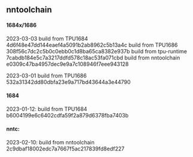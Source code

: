 ## nntoolchain

#### 1684x/1686



2023-03-03
build from TPU1684     4d6f48e47dd144eaef4a5091b2ab8962c5b13a4c
build from TPU1686     308f56c7dc2c5b0c0ebb0c1d8ba65ca8382e937b
build from tpu-runtime 7cabdb184e5c7a3217ddfd578c18ac53fa071cbd
build from nntoolchain e0309c47ba4957dec9e9a7c108946f7eee943128

2023-03-01
build from TPU1686     532a31342dd80dbfa23e9a717bd43644a3e44790

#### 1684
2023-01-12:
build from TPU1684     b6004199e6c6402cdfa59f2a879d6378fba7403b

#### nntc:
2023-02-10:
build from nntoolchain 2c9dbaf18002edc7a7667f5ac217839fd8edf227
